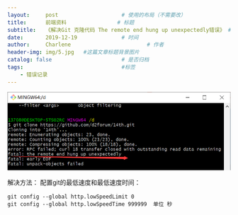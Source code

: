 ```yaml
---
layout:     post   				    # 使用的布局（不需要改）
title:      前端资料 				# 标题 
subtitle:   《解决Git 克隆代码 The remote end hung up unexpectedly错误》 #副标题
date:       2019-12-19 				# 时间
author:     Charlene 						# 作者
header-img: img/5.jpg 	#这篇文章标题背景图片
catalog: false 						# 是否归档
tags:								#标签
    - 错误记录
---
```


![The remote end hung up unexpectedly错误](https://raw.githubusercontent.com/Charlene12345/img-repo/master/QQ%E6%88%AA%E5%9B%BE20191219221819.png)

解决方法：
配置git的最低速度和最低速度时间：
```
git config --global http.lowSpeedLimit 0
git config --global http.lowSpeedTime 999999  单位 秒
```




